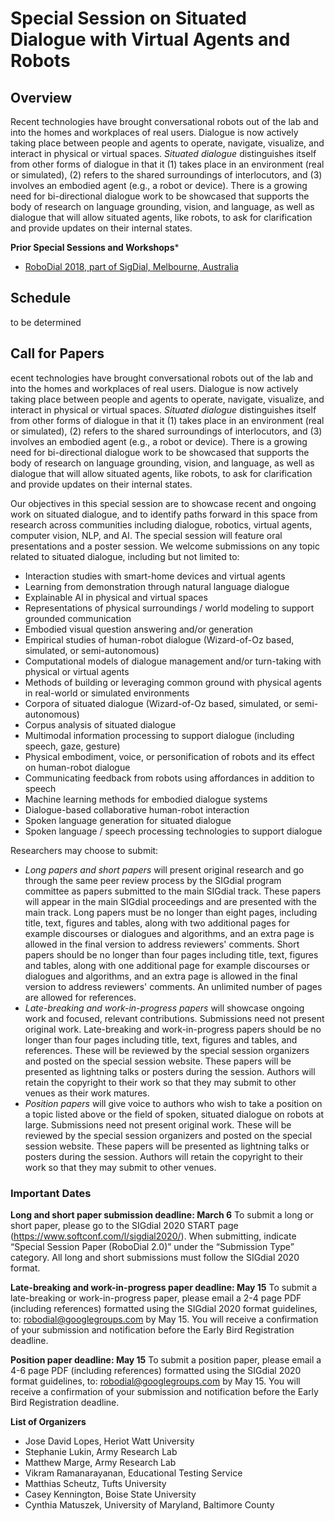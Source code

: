 # Special Session on Situated Dialogue with Virtual Agents and Robots

## Overview

Recent technologies have brought conversational robots out of the lab and into the homes and workplaces of real users. Dialogue is now actively taking place between people and agents to operate, navigate, visualize, and interact in physical or virtual spaces. *Situated dialogue* distinguishes itself from other forms of dialogue in that it (1) takes place in an environment (real or simulated), (2) refers to the shared surroundings of interlocutors, and (3) involves an embodied agent (e.g., a robot or device). There is a growing need for bi-directional dialogue work to be showcased that supports the body of research on language grounding, vision, and language, as well as dialogue that will allow situated agents, like robots, to ask for clarification and provide updates on their internal states.

**Prior Special Sessions and Workshops***

- [RoboDial 2018, part of SigDial, Melbourne, Australia](robodial2018.md)

## Schedule

to be determined

## Call for Papers

ecent technologies have brought conversational robots out of the lab and into the homes and workplaces of real users. Dialogue is now actively taking place between people and agents to operate, navigate, visualize, and interact in physical or virtual spaces. *Situated dialogue* distinguishes itself from other forms of dialogue in that it (1) takes place in an environment (real or simulated), (2) refers to the shared surroundings of interlocutors, and (3) involves an embodied agent (e.g., a robot or device). There is a growing need for bi-directional dialogue work to be showcased that supports the body of research on language grounding, vision, and language, as well as dialogue that will allow situated agents, like robots, to ask for clarification and provide updates on their internal states.

Our objectives in this special session are to showcase recent and ongoing work on situated dialogue, and to identify paths forward in this space from research across communities including dialogue, robotics, virtual agents, computer vision, NLP, and AI. The special session will feature oral presentations and a poster session. We welcome submissions on any topic related to situated dialogue, including but not limited to:

- Interaction studies with smart-home devices and virtual agents
- Learning from demonstration through natural language dialogue
- Explainable AI in physical and virtual spaces
- Representations of physical surroundings / world modeling to support grounded communication
- Embodied visual question answering and/or generation
- Empirical studies of human-robot dialogue (Wizard-of-Oz based, simulated, or semi-autonomous)
- Computational models of dialogue management and/or turn-taking with physical or virtual agents
- Methods of building or leveraging common ground with physical agents in real-world or simulated environments
- Corpora of situated dialogue (Wizard-of-Oz based, simulated, or semi-autonomous)
- Corpus analysis of situated dialogue
- Multimodal information processing to support dialogue (including speech, gaze, gesture)
- Physical embodiment, voice, or personification of robots and its effect on human-robot dialogue
- Communicating feedback from robots using affordances in addition to speech
- Machine learning methods for embodied dialogue systems
- Dialogue-based collaborative human-robot interaction
- Spoken language generation for situated dialogue
- Spoken language / speech processing technologies to support dialogue

Researchers may choose to submit:

- *Long papers and short papers* will present original research and go through the same peer review process by the SIGdial program committee as papers submitted to the main SIGdial track. These papers will appear in the main SIGdial proceedings and are presented with the main track. Long papers must be no longer than eight pages, including title, text, figures and tables, along with two additional pages for example discourses or dialogues and algorithms, and an extra page is allowed in the final version to address reviewers' comments. Short papers should be no longer than four pages including title, text, figures and tables, along with one additional page for example discourses or dialogues and algorithms, and an extra page is allowed in the final version to address reviewers' comments. An unlimited number of pages are allowed for references. 
- *Late-breaking and work-in-progress papers* will showcase ongoing work and focused, relevant contributions. Submissions need not present original work. Late-breaking and work-in-progress papers should be no longer than four pages including title, text, figures and tables, and references. These will be reviewed by the special session organizers and posted on the special session website. These papers will be presented as lightning talks or posters during the session. Authors will retain the copyright to their work so that they may submit to other venues as their work matures.
- *Position papers* will give voice to authors who wish to take a position on a topic listed above or the field of spoken, situated dialogue on robots at large. Submissions need not present original work. These will be reviewed by the special session organizers and posted on the special session website.  These papers will be presented as lightning talks or posters during the session. Authors will retain the copyright to their work so that they may submit to other venues.


### Important Dates

**Long and short paper submission deadline: March 6**
To submit a long or short paper, please go to the SIGdial 2020 START page (https://www.softconf.com/l/sigdial2020/). When submitting, indicate “Special Session Paper (RoboDial 2.0)” under the “Submission Type” category. All long and short submissions must follow the SIGdial 2020 format. 

**Late-breaking and work-in-progress paper deadline: May 15** 
To submit a late-breaking or work-in-progress paper, please email a 2-4 page PDF (including references) formatted using the SIGdial 2020 format guidelines, to: robodial@googlegroups.com by May 15. You will receive a confirmation of your submission and notification before the Early Bird Registration deadline. 

**Position paper deadline: May 15** 
To submit a position paper, please email a 4-6 page PDF (including references) formatted using the SIGdial 2020 format guidelines, to: robodial@googlegroups.com by May 15. You will receive a confirmation of your submission and notification before the Early Bird Registration deadline. 

**List of Organizers**
- Jose David Lopes, Heriot Watt University
- Stephanie Lukin, Army Research Lab
- Matthew Marge, Army Research Lab
- Vikram Ramanarayanan, Educational Testing Service
- Matthias Scheutz, Tufts University
- Casey Kennington, Boise State University
- Cynthia Matuszek, University of Maryland, Baltimore County


  
